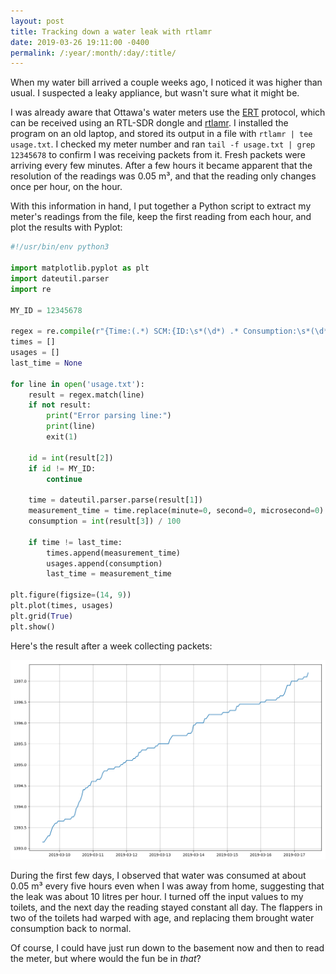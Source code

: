 ```yaml
---
layout: post
title: Tracking down a water leak with rtlamr
date: 2019-03-26 19:11:00 -0400
permalink: /:year/:month/:day/:title/
---
```

When my water bill arrived a couple weeks ago, I noticed it was higher than usual. I suspected a leaky appliance, but wasn't sure what it might be.

I was already aware that Ottawa's water meters use the [ERT](https://en.wikipedia.org/wiki/Encoder_receiver_transmitter) protocol, which can be received using an RTL-SDR dongle and [rtlamr](https://github.com/bemasher/rtlamr). I installed the program on an old laptop, and stored its output in a file with `rtlamr | tee usage.txt`. I checked my meter number and ran `tail -f usage.txt | grep 12345678` to confirm I was receiving packets from it. Fresh packets were arriving every few minutes. After a few hours it became apparent that the resolution of the readings was 0.05 m³, and that the reading only changes once per hour, on the hour.

With this information in hand, I put together a Python script to extract my meter's readings from the file, keep the first reading from each hour, and plot the results with Pyplot:
```python
#!/usr/bin/env python3

import matplotlib.pyplot as plt
import dateutil.parser
import re

MY_ID = 12345678

regex = re.compile(r"{Time:(.*) SCM:{ID:\s*(\d*) .* Consumption:\s*(\d*) .*")
times = []
usages = []
last_time = None

for line in open('usage.txt'):
    result = regex.match(line)
    if not result:
        print("Error parsing line:")
        print(line)
        exit(1)

    id = int(result[2])
    if id != MY_ID:
        continue

    time = dateutil.parser.parse(result[1])
    measurement_time = time.replace(minute=0, second=0, microsecond=0)
    consumption = int(result[3]) / 100

    if time != last_time:
        times.append(measurement_time)
        usages.append(consumption)
        last_time = measurement_time

plt.figure(figsize=(14, 9))
plt.plot(times, usages)
plt.grid(True)
plt.show()
```
Here's the result after a week collecting packets:

![Pyplot output showing a week of water usage](images/water-leak.png)

During the first few days, I observed that water was consumed at about 0.05 m³ every five hours even when I was away from home, suggesting that the leak was about 10 litres per hour. I turned off the input values to my toilets, and the next day the reading stayed constant all day. The flappers in two of the toilets had warped with age, and replacing them brought water consumption back to normal.

Of course, I could have just run down to the basement now and then to read the meter, but where would the fun be in *that*?
